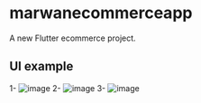 # marwanecommerceapp

A new Flutter ecommerce project.

## UI example
1-
![image](https://user-images.githubusercontent.com/83166836/209959083-237d0981-a775-4f36-b468-0b3203110238.png)
2-
![image](https://user-images.githubusercontent.com/83166836/209959128-0a672809-673c-4951-b47d-ad44209b6e65.png)
3-
![image](https://user-images.githubusercontent.com/83166836/209959234-c824f43b-fc88-4194-9fc9-8ec78c08b3ab.png)

